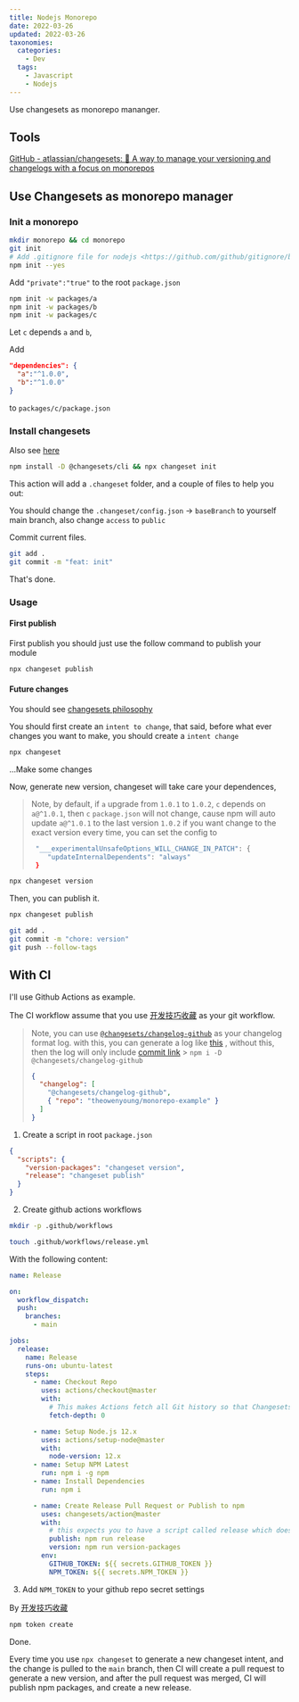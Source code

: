 ```yaml
---
title: Nodejs Monorepo
date: 2022-03-26
updated: 2022-03-26
taxonomies:
  categories:
    - Dev
  tags:
    - Javascript
    - Nodejs
---
```


Use changesets as monorepo mananger.

<!-- more -->

## Tools

[GitHub - atlassian/changesets: 🦋 A way to manage your versioning and changelogs with a focus on monorepos](https://github.com/atlassian/changesets)

## Use Changesets as monorepo manager

### Init a monorepo

```bash
mkdir monorepo && cd monorepo
git init
# Add .gitignore file for nodejs <https://github.com/github/gitignore/blob/master/Node.gitignore>
npm init --yes
```

Add `"private":"true"` to the root `package.json`

```bash
npm init -w packages/a
npm init -w packages/b
npm init -w packages/c
```

Let `c` depends `a` and `b`,

Add

```json
"dependencies": {
  "a":"^1.0.0",
  "b":"^1.0.0"
}
```

to `packages/c/package.json`

### Install changesets

Also see [here](https://github.com/atlassian/changesets/blob/main/docs/intro-to-using-changesets.md)

```bash
npm install -D @changesets/cli && npx changeset init
```

This action will add a `.changeset` folder, and a couple of files to help you out:

You should change the `.changeset/config.json` -> `baseBranch` to yourself main branch, also change `access` to `public`

Commit current files.

```bash
git add .
git commit -m "feat: init"
```

That's done.

### Usage

#### First publish

First publish you should just use the follow command to publish your module

```bash
npx changeset publish
```

#### Future changes

You should see [changesets philosophy](https://github.com/atlassian/changesets/blob/main/docs/detailed-explanation.md)

You should first create an `intent to change`, that said, before what ever changes you want to make, you should create a `intent change`

```bash
npx changeset
```

...Make some changes

Now, generate new version, changeset will take care your dependences,

> Note, by default, if `a` upgrade from `1.0.1` to `1.0.2`, `c` depends on `a@^1.0.1`, then `c` `package.json` will not change, cause npm will auto update `a@^1.0.1` to the last version `1.0.2`
> if you want change to the exact version every time, you can set the config to
>
> ```bash
>  "___experimentalUnsafeOptions_WILL_CHANGE_IN_PATCH": {
>     "updateInternalDependents": "always"
>  }
> ```

```bash
npx changeset version
```

Then, you can publish it.

```bash
npx changeset publish
```

```bash
git add .
git commit -m "chore: version"
git push --follow-tags
```

## With CI

I'll use Github Actions as example.

The CI workflow assume that you use [开发技巧收藏](/content/dev-tips/index.md#git-tips) as your git workflow.

> Note, you can use [`@changesets/changelog-github`](https://github.com/atlassian/changesets/tree/main/packages/changelog-github) as your changelog format log. with this, you can generate a log like [this](https://github.com/theowenyoung/monorepo-example/releases/tag/%40theowenyoung%2Fpackage-example-b%401.1.0) , without this, then the log will only include [commit link](https://github.com/theowenyoung/monorepo-example/releases/tag/%40theowenyoung%2Fpackage-example-c%401.1.2) > `npm i -D @changesets/changelog-github`
>
> ```json
> {
>   "changelog": [
>     "@changesets/changelog-github",
>     { "repo": "theowenyoung/monorepo-example" }
>   ]
> }
> ```

1. Create a script in root `package.json`

```json
{
  "scripts": {
    "version-packages": "changeset version",
    "release": "changeset publish"
  }
}
```

2. Create github actions workflows

```bash
mkdir -p .github/workflows
```

```bash
touch .github/workflows/release.yml
```

With the following content:

```yaml
name: Release

on:
  workflow_dispatch:
  push:
    branches:
      - main

jobs:
  release:
    name: Release
    runs-on: ubuntu-latest
    steps:
      - name: Checkout Repo
        uses: actions/checkout@master
        with:
          # This makes Actions fetch all Git history so that Changesets can generate changelogs with the correct commits
          fetch-depth: 0

      - name: Setup Node.js 12.x
        uses: actions/setup-node@master
        with:
          node-version: 12.x
      - name: Setup NPM Latest
        run: npm i -g npm
      - name: Install Dependencies
        run: npm i

      - name: Create Release Pull Request or Publish to npm
        uses: changesets/action@master
        with:
          # this expects you to have a script called release which does a build for your packages and calls changeset publish
          publish: npm run release
          version: npm run version-packages
        env:
          GITHUB_TOKEN: ${{ secrets.GITHUB_TOKEN }}
          NPM_TOKEN: ${{ secrets.NPM_TOKEN }}
```

3. Add `NPM_TOKEN` to your github repo secret settings

By [开发技巧收藏](/content/dev-tips/index.md)

```bash
npm token create
```

Done.

Every time you use `npx changeset` to generate a new changeset intent, and the change is pulled to the `main` branch, then CI will create a pull request to generate a new version, and after the pull request was merged, CI will publish npm packages, and create a new release.

[//begin]: # "Autogenerated link references for markdown compatibility"
[git-workflows]: git-workflows.md "Git workflows"
[nodejs-tips]: nodejs-tips.md "Nodejs Tips"
[//end]: # "Autogenerated link references"
